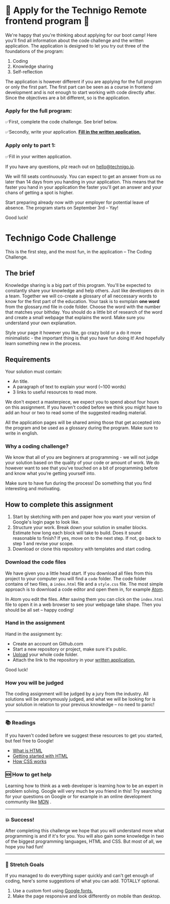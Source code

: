 # :star2: Apply for the Technigo Remote frontend program :star2:

We're happy that you're thinking about applying for our boot camp! Here you'll find all information about the code challenge and the written application. The application is designed to let you try out three of the foundations of the program: 

1. Coding
2. Knowledge sharing
3. Self-reflection

The application is however different if you are applying for the full program or only the first part. The first part can be seen as a course in frontend development and is not enough to start working with code directly after. Since the objectives are a bit different, so is the application. 

### Apply for the full program: 

✅First, complete the code challenge. See brief below. 

✅Secondly, write your application. **[Fill in the written application.](https://technigo.typeform.com/to/WYgUEV)**

### Apply only to part 1: 

✅Fill in your written application. 

If you have any questions, plz reach out on hello@technigo.io. 

We will fill seats continuously. You can expect to get an answer from us no later than 14 days from you handing in your application. This means that the faster you hand in your application the faster you'll get an answer and your chans of getting a spot is higher.

Start preparing already now with your employer for potential leave of absence. The program starts on September 3rd – Yay!

Good luck! 

# Technigo Code Challenge

This is the first step, and the most fun, in the application – The Coding Challenge. 

## The brief

Knowledge sharing is a big part of this program. You'll be expected to constantly share your knowledge and help others. Just like developers do in a team. Together we will co-create a glossary of all neccessary words to know for the first part of the education. Your task is to exmplain **one word** from the glossary.md file in code folder. Choose the word with the number that matches your bithday. You should do a little bit of research of the word and create a small webpage that explains the word. Make sure you understand your own explanation. 

Style your page it however you like, go crazy bold or a do it more minimalistic - the important thing is that you have fun doing it! And hopefully learn something new in the process.

## Requirements
Your solution must contain:
* An title.
* A paragraph of text to explain your word (~100 words)
* 3 links to useful resources to read more. 

We don't expect a masterpiece, we expect you to spend about four hours on this assignment. If you haven't coded before we think you might have to add an hour or two to read some of the suggested reading material.

All the application pages will be shared aming those that get accepted into the program and be used as a glossary during the program. Make sure to write in english. 

### Why a coding challenge?
We know that all of you are beginners at programming - we will not judge your solution based on the quality of your code or amount of work. We do however want to see that you’ve touched on a bit of programming before and know what you’re getting yourself into.

Make sure to have fun during the process! Do something that you find interesting and motivating.

## How to complete this assignment

1. Start by sketching with pen and paper how you want your version of Google's login page to look like.
1. Structure your work. Break down your solution in smaller blocks. Estimate how long each block will take to build. Does it sound reasonable to finish? If yes, move on to the next step. If not, go back to step 1 and revise your scope.
1. Download or clone this repository with templates and start coding.

### Download the code files

We have given you a little head start. If you download all files from this project to your computer you will find a `code` folder. The code folder contains of two files, a `index.html` file and a `style.css` file. The most simple approach is to download a code editor and open them in, for example [Atom](https://atom.io/).

In Atom you edit the files. After saving them you can click on the `index.html` file to open it in a web browser to see your webpage take shape. Then you should be all set – happy coding!

### Hand in the assignment

Hand in the assignment by:
* Create an account on Github.com
* Start a new repository or project, make sure it's public.
* [Upload](https://help.github.com/articles/adding-a-file-to-a-repository/) your whole code folder.
* Attach the link to the repository in your [written application.](https://technigo.typeform.com/to/WYgUEV)

Good luck!

### How you will be judged
The coding assignment will be judged by a jury from the industry. All solutions will be anonymously judged, and what we will be looking for is your solution in relation to your previous knowledge – no need to panic!

---

### :books: Readings

If you haven't coded before we suggest these resources to get you started, but feel free to Google!  

* [What is HTML](https://developer.mozilla.org/en-US/docs/Web/HTML)
* [Getting started with HTML](https://developer.mozilla.org/en-US/docs/Learn/HTML/Introduction_to_HTML/Getting_started)
* [How CSS works](https://developer.mozilla.org/en-US/docs/Learn/CSS/Introduction_to_CSS/How_CSS_works)

### :sos: How to get help
Learning how to think as a web developer is learning how to be an expert in problem solving. Google will very much be you friend in this! Try searching for your questions on Google or for example in an online development community like [MDN](https://developer.mozilla.org/en-US/) .


---

### :boom: Success!

After completing this challenge we hope that you will understand more what programming is and if it's for you. You will also gain some knowledge in two of the biggest programming languages, HTML and CSS. But most of all, we hope you had fun!

---

### :runner: Stretch Goals

If you managed to do everything super quickly and can't get enough of coding, here's some suggestions of what you can add. TOTALLY optional.

1. Use a custom font using [Google fonts.](https://fonts.google.com/?utm_source=google&utm_medium=cpc&utm_campaign=1001467%20%7C%20Material.IO%20%7C%20Global%20%7C%20en%20%7C%20Hybrid%20%7C%20Text%20%7C%20BKWS&utm_term=%7Bkeyword%7D&gclid=EAIaIQobChMItcCyxeaG2AIVwbYYCh3OtgmsEAAYASAAEgJ6O_D_BwE)
2. Make the page responsive and look differently on mobile than desktop.
